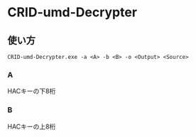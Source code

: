 # CRID-umd-Decrypter
## 使い方  
```
CRID-umd-Decrypter.exe -a <A> -b <B> -o <Output> <Source>
```
### A
HACキーの下8桁
### B
HACキーの上8桁